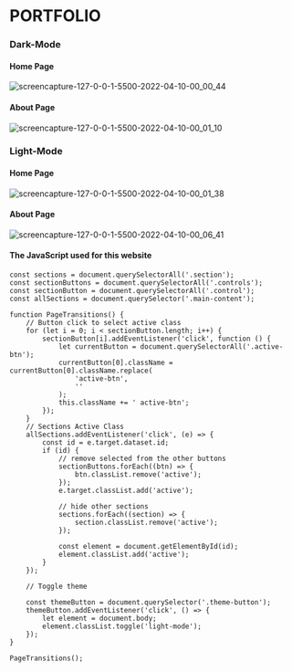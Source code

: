 # PORTFOLIO

### Dark-Mode
#### Home Page
![screencapture-127-0-0-1-5500-2022-04-10-00_00_44](https://user-images.githubusercontent.com/73438491/162606589-79d4180e-cfdb-489c-9a1c-bda03ce02c31.png)
#### About Page
![screencapture-127-0-0-1-5500-2022-04-10-00_01_10](https://user-images.githubusercontent.com/73438491/162606608-770efa10-0b09-4cb7-8ddb-62bedf0b4d80.png)

### Light-Mode

#### Home Page
![screencapture-127-0-0-1-5500-2022-04-10-00_01_38](https://user-images.githubusercontent.com/73438491/162606618-fa4ef0f0-81c4-4c1b-9478-9d484fc9c7af.png)
#### About Page
![screencapture-127-0-0-1-5500-2022-04-10-00_06_41](https://user-images.githubusercontent.com/73438491/162606671-58f4984c-93e1-47b8-b749-4b43a1d6f2e9.png)

#### The JavaScript used for this website
```
const sections = document.querySelectorAll('.section');
const sectionButtons = document.querySelectorAll('.controls');
const sectionButton = document.querySelectorAll('.control');
const allSections = document.querySelector('.main-content');

function PageTransitions() {
	// Button click to select active class
	for (let i = 0; i < sectionButton.length; i++) {
		sectionButton[i].addEventListener('click', function () {
			let currentButton = document.querySelectorAll('.active-btn');
			currentButton[0].className = currentButton[0].className.replace(
				'active-btn',
				''
			);
			this.className += ' active-btn';
		});
	}
	// Sections Active Class
	allSections.addEventListener('click', (e) => {
		const id = e.target.dataset.id;
		if (id) {
			// remove selected from the other buttons
			sectionButtons.forEach((btn) => {
				btn.classList.remove('active');
			});
			e.target.classList.add('active');

			// hide other sections
			sections.forEach((section) => {
				section.classList.remove('active');
			});

			const element = document.getElementById(id);
			element.classList.add('active');
		}
	});

	// Toggle theme

	const themeButton = document.querySelector('.theme-button');
	themeButton.addEventListener('click', () => {
		let element = document.body;
		element.classList.toggle('light-mode');
	});
}

PageTransitions();
```
